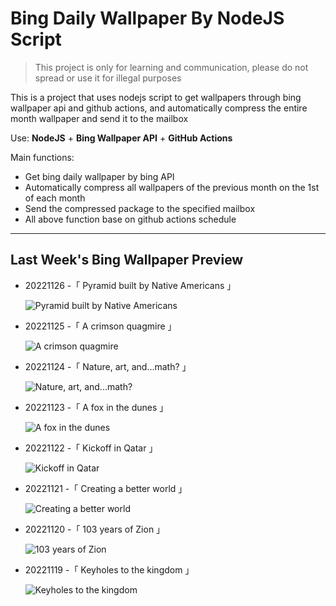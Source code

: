 # Bing Daily Wallpaper By NodeJS Script

> This project is only for learning and communication, please do not spread or use it for illegal purposes

This is a project that uses nodejs script to get wallpapers through bing wallpaper api and github actions, and automatically compress the entire month wallpaper and send it to the mailbox

Use: **NodeJS** + **Bing Wallpaper API** + **GitHub Actions**

Main functions:

- Get bing daily wallpaper by bing API
- Automatically compress all wallpapers of the previous month on the 1st of each month
- Send the compressed package to the specified mailbox
- All above function base on github actions schedule

---

## Last Week's Bing Wallpaper Preview

- 20221126 -「 Pyramid built by Native Americans 」 
  ![Pyramid built by Native Americans](https://bing.com/th?id=OHR.MonksMound_EN-US9323884241_UHD.jpg&rf=LaDigue_UHD.jpg&pid=hp&w=3840&h=2160&rs=1&c=4)
- 20221125 -「 A crimson quagmire 」 
  ![A crimson quagmire](https://bing.com/th?id=OHR.CranberryBog_EN-US4145520322_UHD.jpg&rf=LaDigue_UHD.jpg&pid=hp&w=3840&h=2160&rs=1&c=4)
- 20221124 -「 Nature, art, and...math? 」 
  ![Nature, art, and...math?](https://bing.com/th?id=OHR.HelianthusAnnuus_EN-US9168789034_UHD.jpg&rf=LaDigue_UHD.jpg&pid=hp&w=3840&h=2160&rs=1&c=4)
- 20221123 -「 A fox in the dunes 」 
  ![A fox in the dunes](https://bing.com/th?id=OHR.Waterleidingduinen_EN-US9090200846_UHD.jpg&rf=LaDigue_UHD.jpg&pid=hp&w=3840&h=2160&rs=1&c=4)
- 20221122 -「 Kickoff in Qatar 」 
  ![Kickoff in Qatar](https://bing.com/th?id=OHR.FIFA2022_EN-US9006895256_UHD.jpg&rf=LaDigue_UHD.jpg&pid=hp&w=3840&h=2160&rs=1&c=4)
- 20221121 -「 Creating a better world 」 
  ![Creating a better world](https://bing.com/th?id=OHR.LandartPainting_EN-US8910164390_UHD.jpg&rf=LaDigue_UHD.jpg&pid=hp&w=3840&h=2160&rs=1&c=4)
- 20221120 -「 103 years of Zion 」 
  ![103 years of Zion](https://bing.com/th?id=OHR.ZNPVR_EN-US8821805600_UHD.jpg&rf=LaDigue_UHD.jpg&pid=hp&w=3840&h=2160&rs=1&c=4)
- 20221119 -「 Keyholes to the kingdom 」 
  ![Keyholes to the kingdom](https://bing.com/th?id=OHR.IslamicArt_EN-US8618450174_UHD.jpg&rf=LaDigue_UHD.jpg&pid=hp&w=3840&h=2160&rs=1&c=4)